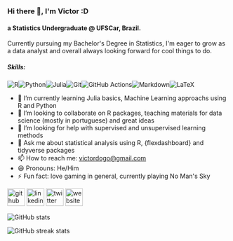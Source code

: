 ### Hi there 👋, I'm Victor :D
#### a Statistics Undergraduate @ UFSCar, Brazil.
Currently pursuing my Bachelor's Degree in Statistics, I'm eager to grow as a data analyst and overall always looking forward for cool things to do.

##### Skills:

![R](https://img.shields.io/badge/r-%23276DC3.svg?style=for-the-badge&logo=r&logoColor=white)![Python](https://img.shields.io/badge/python-3670A0?style=for-the-badge&logo=python&logoColor=ffdd54)![Julia](https://img.shields.io/badge/-Julia-9558B2?style=for-the-badge&logo=julia&logoColor=white)![Git](https://img.shields.io/badge/git-%23F05033.svg?style=for-the-badge&logo=git&logoColor=white)![GitHub Actions](https://img.shields.io/badge/githubactions-%232671E5.svg?style=for-the-badge&logo=githubactions&logoColor=white)![Markdown](https://img.shields.io/badge/markdown-%23000000.svg?style=for-the-badge&logo=markdown&logoColor=white)![LaTeX](https://img.shields.io/badge/latex-%23008080.svg?style=for-the-badge&logo=latex&logoColor=white)

- 🌱 I’m currently learning Julia basics, Machine Learning approachs using R and Python 
- 👯 I’m looking to collaborate on R packages, teaching materials for data science (mostly in portuguese) and great ideas 
- 🤔 I’m looking for help with supervised and unsupervised learning methods 
- 💬 Ask me about statistical analysis using R, {flexdashboard} and tidyverse packages 
- 📫 How to reach me: victordogo@gmail.com 
- 😄 Pronouns: He/Him 
- ⚡ Fun fact: love gaming in general, currently playing No Man's Sky


[<img src='https://cdn.jsdelivr.net/npm/simple-icons@3.0.1/icons/github.svg' alt='github' height='40'>](https://github.com/victordogo)  [<img src='https://cdn.jsdelivr.net/npm/simple-icons@3.0.1/icons/linkedin.svg' alt='linkedin' height='40'>](https://www.linkedin.com/in/victordogo/)  [<img src='https://cdn.jsdelivr.net/npm/simple-icons@3.0.1/icons/twitter.svg' alt='twitter' height='40'>](https://twitter.com/victor_dogo)  [<img src='https://cdn.jsdelivr.net/npm/simple-icons@3.0.1/icons/icloud.svg' alt='website' height='40'>](https:://victordogo.github.io)  

![GitHub stats](https://github-readme-stats.vercel.app/api?username=victordogo&show_icons=true)  

![GitHub streak stats](https://github-readme-streak-stats.herokuapp.com/?user=victordogo)  
